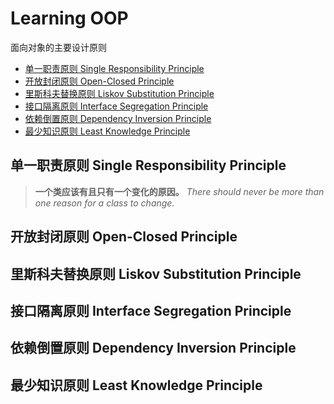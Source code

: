 # Learning OOP

面向对象的主要设计原则
- [单一职责原则 Single Responsibility Principle](#SRP)
- [开放封闭原则 Open-Closed Principle](#OCP)
- [里斯科夫替换原则 Liskov Substitution Principle](#LSP)
- [接口隔离原则 Interface Segregation Principle](#ISP)
- [依赖倒置原则 Dependency Inversion Principle](#DIP)
- [最少知识原则 Least Knowledge Principle](#LKP)

<h2 id="SRP">单一职责原则 Single Responsibility Principle</h2>

>**一个类应该有且只有一个变化的原因。**
>*There should never be more than one reason for a class to change.*

<h2 id="OCP">开放封闭原则 Open-Closed Principle</h2>
<h2 id="LSP">里斯科夫替换原则 Liskov Substitution Principle</h2>
<h2 id="ISP">接口隔离原则 Interface Segregation Principle</h2>
<h2 id="DIP">依赖倒置原则 Dependency Inversion Principle</h2>
<h2 id="LKP">最少知识原则 Least Knowledge Principle</h2>